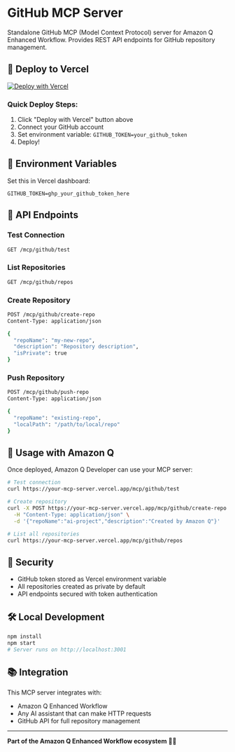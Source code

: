 # GitHub MCP Server

Standalone GitHub MCP (Model Context Protocol) server for Amazon Q Enhanced Workflow. Provides REST API endpoints for GitHub repository management.

## 🚀 Deploy to Vercel

[![Deploy with Vercel](https://vercel.com/button)](https://vercel.com/new/clone?repository-url=https://github.com/th3conductor3/github-mcp-server)

### Quick Deploy Steps:
1. Click "Deploy with Vercel" button above
2. Connect your GitHub account
3. Set environment variable: `GITHUB_TOKEN=your_github_token`
4. Deploy!

## 🔧 Environment Variables

Set this in Vercel dashboard:
```
GITHUB_TOKEN=ghp_your_github_token_here
```

## 📡 API Endpoints

### Test Connection
```bash
GET /mcp/github/test
```

### List Repositories
```bash
GET /mcp/github/repos
```

### Create Repository
```bash
POST /mcp/github/create-repo
Content-Type: application/json

{
  "repoName": "my-new-repo",
  "description": "Repository description",
  "isPrivate": true
}
```

### Push Repository
```bash
POST /mcp/github/push-repo
Content-Type: application/json

{
  "repoName": "existing-repo",
  "localPath": "/path/to/local/repo"
}
```

## 🤖 Usage with Amazon Q

Once deployed, Amazon Q Developer can use your MCP server:

```bash
# Test connection
curl https://your-mcp-server.vercel.app/mcp/github/test

# Create repository
curl -X POST https://your-mcp-server.vercel.app/mcp/github/create-repo \
  -H "Content-Type: application/json" \
  -d '{"repoName":"ai-project","description":"Created by Amazon Q"}'

# List all repositories
curl https://your-mcp-server.vercel.app/mcp/github/repos
```

## 🔐 Security

- GitHub token stored as Vercel environment variable
- All repositories created as private by default
- API endpoints secured with token authentication

## 🛠️ Local Development

```bash
npm install
npm start
# Server runs on http://localhost:3001
```

## 📚 Integration

This MCP server integrates with:
- Amazon Q Enhanced Workflow
- Any AI assistant that can make HTTP requests
- GitHub API for full repository management

---

**Part of the Amazon Q Enhanced Workflow ecosystem** 🧠✨
